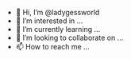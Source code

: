 - 👋 Hi, I’m @ladygessworld
- 👀 I’m interested in ...
- 🌱 I’m currently learning ...
- 💞️ I’m looking to collaborate on ...
- 📫 How to reach me ...

<!---
ladygessworld/ladygessworld is a ✨ special ✨ repository because its `README.md` (this file) appears on your GitHub profile.
You can click the Preview link to take a look at your changes.
--->
